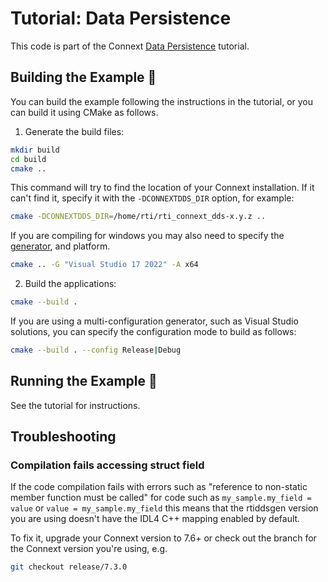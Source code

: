 # Tutorial: Data Persistence

This code is part of the Connext
[Data Persistence](https://community.rti.com/static/documentation/developers/learn/data-persistence.html)
tutorial.

## Building the Example :wrench:

You can build the example following the instructions in the tutorial, or you can
build it using CMake as follows.

1.  Generate the build files:

```sh
mkdir build
cd build
cmake ..
```

This command will try to find the location of your Connext installation. If it
can't find it, specify it with the ``-DCONNEXTDDS_DIR`` option, for example:

```sh
cmake -DCONNEXTDDS_DIR=/home/rti/rti_connext_dds-x.y.z ..
```

If you are compiling for windows you may also need to specify the
[generator](https://cmake.org/cmake/help/latest/manual/cmake-generators.7.html),
and platform.

```sh
cmake .. -G "Visual Studio 17 2022" -A x64
```

2.  Build the applications:

```sh
cmake --build .
```

If you are using a multi-configuration generator, such as Visual Studio
solutions, you can specify the configuration mode to build as follows:

```sh
cmake --build . --config Release|Debug
```

## Running the Example :rocket:

See the tutorial for instructions.


## Troubleshooting

### Compilation fails accessing struct field

If the code compilation fails with errors such as "reference to non-static member
function must be called" for code such as `my_sample.my_field = value` or
`value = my_sample.my_field` this means that the rtiddsgen version you are using
doesn't have the IDL4 C++ mapping enabled by default.

To fix it, upgrade your Connext version to 7.6+ or check out the branch for the
Connext version you're using, e.g.

```sh
git checkout release/7.3.0
```
